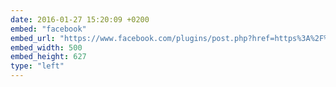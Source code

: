 ```yaml
---
date: 2016-01-27 15:20:09 +0200
embed: "facebook"
embed_url: "https://www.facebook.com/plugins/post.php?href=https%3A%2F%2Fwww.facebook.com%2Fphoto.php%3Ffbid%3D10206576736550966%26set%3Da.1500377863244.2077675.1048105286%26type%3D3&width=500"
embed_width: 500
embed_height: 627
type: "left"
---
```

